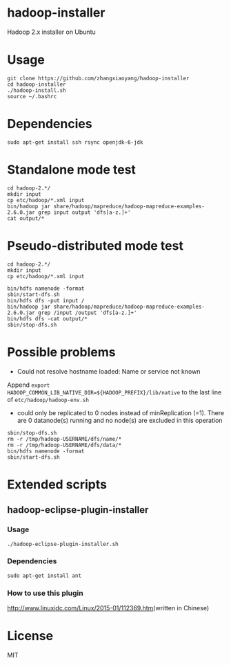 hadoop-installer
===

Hadoop 2.x installer on Ubuntu

Usage
===

```
git clone https://github.com/zhangxiaoyang/hadoop-installer
cd hadoop-installer
./hadoop-install.sh
source ~/.bashrc
```

Dependencies
===

```
sudo apt-get install ssh rsync openjdk-6-jdk
```

Standalone mode test
===

```
cd hadoop-2.*/
mkdir input
cp etc/hadoop/*.xml input
bin/hadoop jar share/hadoop/mapreduce/hadoop-mapreduce-examples-2.6.0.jar grep input output 'dfs[a-z.]+'
cat output/*
```

Pseudo-distributed mode test
===

```
cd hadoop-2.*/
mkdir input
cp etc/hadoop/*.xml input

bin/hdfs namenode -format
sbin/start-dfs.sh
bin/hdfs dfs -put input /
bin/hadoop jar share/hadoop/mapreduce/hadoop-mapreduce-examples-2.6.0.jar grep /input /output 'dfs[a-z.]+'
bin/hdfs dfs -cat output/*
sbin/stop-dfs.sh
```

Possible problems 
===

- Could not resolve hostname loaded: Name or service not known

Append `export HADOOP_COMMON_LIB_NATIVE_DIR=${HADOOP_PREFIX}/lib/native` to the last line of `etc/hadoop/hadoop-env.sh`

- could only be replicated to 0 nodes instead of minReplication (=1).  There are 0 datanode(s) running and no node(s) are excluded in this operation

```
sbin/stop-dfs.sh
rm -r /tmp/hadoop-USERNAME/dfs/name/*
rm -r /tmp/hadoop-USERNAME/dfs/data/*
bin/hdfs namenode -format
sbin/start-dfs.sh
```

Extended scripts
===

hadoop-eclipse-plugin-installer
---

### Usage

```
./hadoop-eclipse-plugin-installer.sh
```

### Dependencies

```
sudo apt-get install ant
```

### How to use this plugin

<http://www.linuxidc.com/Linux/2015-01/112369.htm>(written in Chinese)

License
===

MIT
